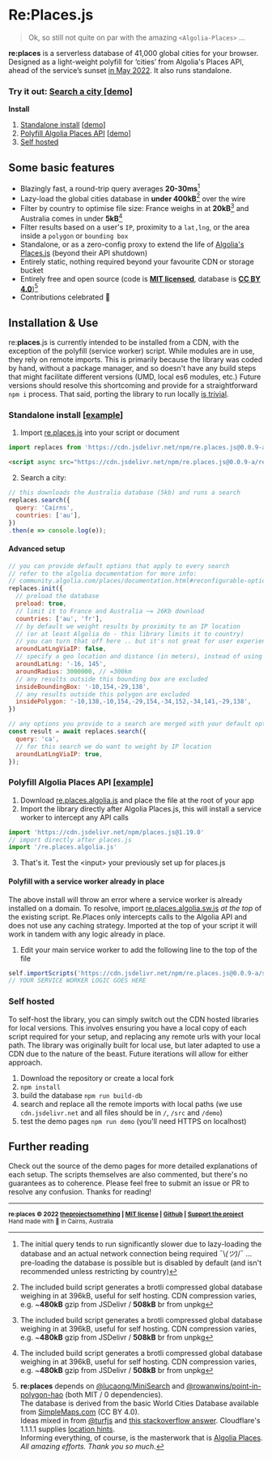 Re:**Places**.js
===================

> Ok, so still not quite on par with the amazing `<Algolia-Places>` ...

**re:places** is a serverless database of 41,000 global cities for your browser. Designed as a light-weight polyfill for ‘cities’ from Algolia's Places API, ahead of the service’s sunset [in May 2022](https://www.algolia.com/blog/product/sunsetting-our-places-feature/). It also runs standalone.

### Try it out: [Search a city [demo]](https://theprojectsomething.github.io/re.places/)  
**Install**
1. [Standalone install](#standalone) [[demo](https://theprojectsomething.github.io/re.places/demo/standalone.html)]
2. [Polyfill Algolia Places API](#algolia) [[demo](https://theprojectsomething.github.io/re.places/demo/algolia.html)]
3. [Self hosted](#self-hosted)

Some basic features
--------------------

*   Blazingly fast, a round-trip query averages **20-30ms**[^1]
*   Lazy-load the global cities database in **under 400kB**[^2] over the wire
*   Filter by country to optimise file size: France weighs in at **20kB**[^2] and Australia comes in under **5kB**[^2]
*   Filter results based on a user's `IP`, proximity to a `lat,lng`, or the area inside a `polygon` or `bounding box`
*   Standalone, or as a zero-config proxy to extend the life of [Algolia's Places.js](https://github.com/algolia/places/) (beyond their API shutdown)
*   Entirely static, nothing required beyond your favourite CDN or storage bucket
*   Entirely free and open source (code is **[MIT licensed](https://github.com/theprojectsomething/re.places/blob/master/LICENSE)**, database is **[CC BY 4.0](https://simplemaps.com/data/world-cities "Our database is derived from the World Cities Database basic edition (CC BY 4.0) available from SimpleMaps.com")**)[^3]
*   Contributions celebrated 🎉

Installation & Use
--------------------

re:**places**.js is currently intended to be installed from a CDN, with the exception of the polyfill (service worker) script. While modules are in use, they rely on remote imports. This is primarily because the library was coded by hand, without a package manager, and so doesn't have any build steps that might facilitate different versions (UMD, local es6 modules, etc.) Future versions should resolve this shortcoming and provide for a straightforward `npm i` process. That said, porting the library to run locally [is trivial](#self-hosted).

<h3 name="standalone">Standalone install [<a href="https://github.com/theprojectsomething/re.places/blob/master/demo/standalone.html">example</a>]</h3>

1. Import [re.places.js](https://github.com/theprojectsomething/re.places/blob/master/re.places.js) into your script or document
```js
import replaces from 'https://cdn.jsdelivr.net/npm/re.places.js@0.0.9-a/re.places.js'
```
```html
<script async src="https://cdn.jsdelivr.net/npm/re.places.js@0.0.9-a/re.places.js"></script>
```
2. Search a city:
```js
// this downloads the Australia database (5kb) and runs a search
replaces.search({
  query: 'Cairns',
  countries: ['au'],
})
.then(e => console.log(e));
```
#### Advanced setup
```js
// you can provide default options that apply to every search
// refer to the algolia documentation for more info:
// community.algolia.com/places/documentation.html#reconfigurable-options
replaces.init({
  // preload the database
  preload: true,
  // limit it to France and Australia ~= 26Kb download
  countries: ['au', 'fr'],
  // by default we weight results by proximity to an IP location
  // (or at least Algolia do - this library limits it to country)
  // you can turn that off here .. but it's not great for user experience
  aroundLatLngViaIP: false,
  // specify a geo location and distance (in meters), instead of using the IP 
  aroundLatLng: '-16, 145',
  aroundRadius: 3000000, // =300km
  // any results outside this bounding box are excluded
  insideBoundingBox: '-10,154,-29,138',
  // any results outside this polygon are excluded
  insidePolygon: '-10,138,-10,154,-29,154,-34,152,-34,141,-29,138',
})

// any options you provide to a search are merged with your default options
const result = await replaces.search({
  query: 'ca',
  // for this search we do want to weight by IP location
  aroundLatLngViaIP: true,
});

```

<h3 name="algolia">Polyfill Algolia Places API [<a href="https://github.com/theprojectsomething/re.places/blob/master/demo/algolia.html">example</a>]</h3>

1. Download [re.places.algolia.js](re.places.algolia.js) and place the file at the root of your app
2. Import the library directly after Algolia Places.js, this will install a service worker to intercept any API calls
```js
import 'https://cdn.jsdelivr.net/npm/places.js@1.19.0'
// import directly after places.js
import '/re.places.algolia.js'
```
3. That's it. Test the \<input> your previously set up for places.js

#### Polyfill with a service worker already in place

The above install will throw an error where a service worker is already installed on a domain. To resolve, import [re.places.algolia.sw.js](https://github.com/theprojectsomething/re.places/blob/master/src/re.places.algolia.sw.js) _at the top_ of the existing script. Re.Places only intercepts calls to the Algolia API and does not use any caching strategy. Imported at the top of your script it will work in tandem with any logic already in place.

1. Edit your main service worker to add the following line to the top of the file
```js
self.importScripts('https://cdn.jsdelivr.net/npm/re.places.js@0.0.9-a/src/re.places.algolia.sw.js')
// YOUR SERVICE WORKER LOGIC GOES HERE
```

### Self hosted

To self-host the library, you can simply switch out the CDN hosted libraries for local versions. This involves ensuring you have a local copy of each script required for your setup, and replacing any remote urls with your local path. The library was originally built for local use, but later adapted to use a CDN due to the nature of the beast. Future iterations will allow for either approach.

1. Download the repository or create a local fork
2. `npm install`
3. build the database `npm run build-db`
4. search and replace all the remote imports with local paths (we use `cdn.jsdelivr.net` and all files should be in `/`, `/src` and `/demo`)
5. test the demo pages `npm run demo` (you'll need HTTPS on localhost)

## Further reading

Check out the source of the demo pages for more detailed explanations of each setup. The scripts themselves are also commented, but there's no guarantees as to coherence. Please feel free to submit an issue or PR to resolve any confusion. Thanks for reading!

---

<sub>**re:places © 2022 [theprojectsomething](https://theprojectsomething.com) | [MIT license](https://github.com/theprojectsomething/re.places/blob/master/LICENSE) | [Github](https://github.com/theprojectsomething/re.places) | [Support the project](https://github.com/sponsors/theprojectsomething)**</sub><br>
<sup>Hand made with 🖤 in Cairns, Australia</sup>

[^1]: The initial query tends to run significantly slower due to lazy-loading the database and an actual network connection being required ¯\\_(ツ)_/¯ ... pre-loading the database is possible but is disabled by default (and isn't recommended unless restricting by country)
[^2]: The included build script generates a brotli compressed global database weighing in at 396kB, useful for self hosting. CDN compression varies, e.g. ~**480kB** gzip from JSDelivr / **508kB** br from unpkg
[^3]: **re:places** depends on [@lucaong/MiniSearch](https://github.com/lucaong/minisearch "MiniSearch: Tiny and powerful JavaScript full-text search engine for browser and Node") and [@rowanwins/point-in-polygon-hao](https://github.com/rowanwins/point-in-polygon-hao "A point in polygon library based on the paper 'Optimal Reliable Point-in-Polygon Test and Differential Coding Boolean Operations on Polygons' by Hao") (both MIT / 0 dependencies).  
The database is derived from the basic World Cities Database available from [SimpleMaps.com](https://simplemaps.com/data/world-cities) (CC BY 4.0).  
Ideas mixed in from [@turfjs](https://github.com/Turfjs/turf/tree/master/packages/turf-distance "@turf/distance: haversine distance (MIT)") and [this stackoverflow answer](https://stackoverflow.com/a/37511463/720204 "Unicode property escapes"). Cloudflare's 1.1.1.1 supplies [location hints](https://1.1.1.1/cdn-cgi/trace).  
Informing everything, of course, is the masterwork that is [Algolia Places](https://community.algolia.com/places/).  
_All amazing efforts. Thank you so much._
